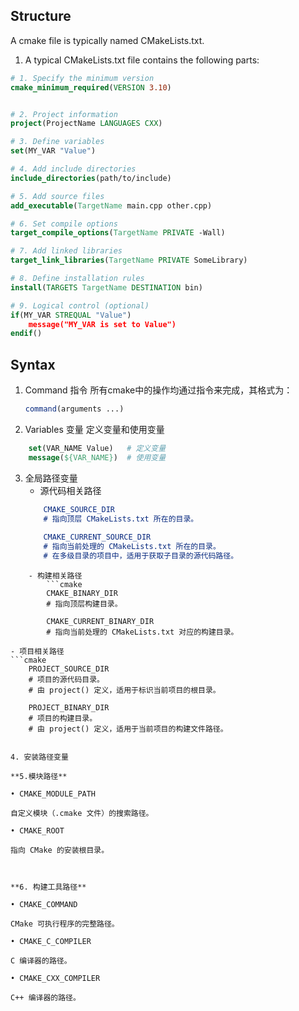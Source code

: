 ## Structure
A cmake file is typically named CMakeLists.txt.
1. A typical CMakeLists.txt file contains the following parts:
```cmake
# 1. Specify the minimum version
cmake_minimum_required(VERSION 3.10)


# 2. Project information
project(ProjectName LANGUAGES CXX)

# 3. Define variables
set(MY_VAR "Value")

# 4. Add include directories
include_directories(path/to/include)

# 5. Add source files
add_executable(TargetName main.cpp other.cpp)

# 6. Set compile options
target_compile_options(TargetName PRIVATE -Wall)

# 7. Add linked libraries
target_link_libraries(TargetName PRIVATE SomeLibrary)

# 8. Define installation rules
install(TARGETS TargetName DESTINATION bin)

# 9. Logical control (optional)
if(MY_VAR STREQUAL "Value")
    message("MY_VAR is set to Value")
endif()
```

## Syntax
1. Command 指令 
	所有cmake中的操作均通过指令来完成，其格式为：
	```cmake
	command(arguments ...)
	```
	
1. Variables 变量
	定义变量和使用变量
```cmake
	set(VAR_NAME Value)   # 定义变量
	message(${VAR_NAME})  # 使用变量
```

3. 全局路径变量
	- 源代码相关路径
	```cmake
		CMAKE_SOURCE_DIR
		# 指向顶层 CMakeLists.txt 所在的目录。
		
		CMAKE_CURRENT_SOURCE_DIR
		# 指向当前处理的 CMakeLists.txt 所在的目录。
		# 在多级目录的项目中，适用于获取子目录的源代码路径。
```
	- 构建相关路径
		```cmake
		CMAKE_BINARY_DIR
		# 指向顶层构建目录。
		
		CMAKE_CURRENT_BINARY_DIR
		# 指向当前处理的 CMakeLists.txt 对应的构建目录。
```
	- 项目相关路径
	```cmake
		PROJECT_SOURCE_DIR
		# 项目的源代码目录。
		# 由 project() 定义，适用于标识当前项目的根目录。
		
		PROJECT_BINARY_DIR
		# 项目的构建目录。
		# 由 project() 定义，适用于当前项目的构建文件路径。
```

4. 安装路径变量

**5.模块路径**

• CMAKE_MODULE_PATH

自定义模块（.cmake 文件）的搜索路径。

• CMAKE_ROOT

指向 CMake 的安装根目录。

  

**6. 构建工具路径**

• CMAKE_COMMAND

CMake 可执行程序的完整路径。

• CMAKE_C_COMPILER

C 编译器的路径。

• CMAKE_CXX_COMPILER

C++ 编译器的路径。